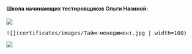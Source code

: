 #### Школа начинающих тестировщиков Ольги Назиной:
<kbd>![]([certificates/images/Тайм-менеджмент.jpg](https://github.com/Runciterr/certificates/blob/main/images/%D0%A2%D0%B0%D0%B9%D0%BC-%D0%BC%D0%B5%D0%BD%D0%B5%D0%B4%D0%B6%D0%BC%D0%B5%D0%BD%D1%82.jpg))</kbd>

<kbd>![](certificates/images/Тайм-менеджмент.jpg | width=100)</kbd>

<kbd>![](images/screenshots/TelegramResult.jpg)</kbd>
